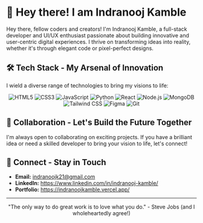 # 🚀 Hey there! I am Indranooj Kamble 

Hey there, fellow coders and creators! I'm Indranooj Kamble, a full-stack developer and UI/UX enthusiast passionate about building innovative and user-centric digital experiences. I thrive on transforming ideas into reality, whether it's through elegant code or pixel-perfect designs.

## 🛠️ Tech Stack - My Arsenal of Innovation

I wield a diverse range of technologies to bring my visions to life:

<p align="center">
  <img src="https://img.shields.io/badge/HTML5-E34F26?style=for-the-badge&logo=html5&logoColor=white" alt="HTML5" />
  <img src="https://img.shields.io/badge/CSS3-1572B6?style=for-the-badge&logo=css3&logoColor=white" alt="CSS3" />
  <img src="https://img.shields.io/badge/JavaScript-F7DF1E?style=for-the-badge&logo=javascript&logoColor=black" alt="JavaScript" />
  <img src="https://img.shields.io/badge/Python-3776AB?style=for-the-badge&logo=python&logoColor=white" alt="Python" />
  <img src="https://img.shields.io/badge/React-61DAFB?style=for-the-badge&logo=react&logoColor=black" alt="React" />
  <img src="https://img.shields.io/badge/Node.js-339933?style=for-the-badge&logo=nodedotjs&logoColor=white" alt="Node.js" />
  <img src="https://img.shields.io/badge/MongoDB-47A248?style=for-the-badge&logo=mongodb&logoColor=white" alt="MongoDB" />
  <img src="https://img.shields.io/badge/Tailwind_CSS-38B2AC?style=for-the-badge&logo=tailwind-css&logoColor=white" alt="Tailwind CSS" />
  <img src="https://img.shields.io/badge/Figma-F24E1E?style=for-the-badge&logo=figma&logoColor=white" alt="Figma" />
    <img src="https://img.shields.io/badge/Git-F05032?style=for-the-badge&logo=git&logoColor=white" alt="Git" />
</p>


## 🤝 Collaboration - Let's Build the Future Together

I'm always open to collaborating on exciting projects. If you have a brilliant idea or need a skilled developer to bring your vision to life, let's connect!

## 🔗 Connect - Stay in Touch

* **Email:** indranoojk21@gmail.com
* **LinkedIn:** https://www.linkedin.com/in/indranooj-kamble/
* **Portfolio:** https://indranoojkamble.vercel.app/

---

<p align="center">
  "The only way to do great work is to love what you do." - Steve Jobs (and I wholeheartedly agree!)
</p>
